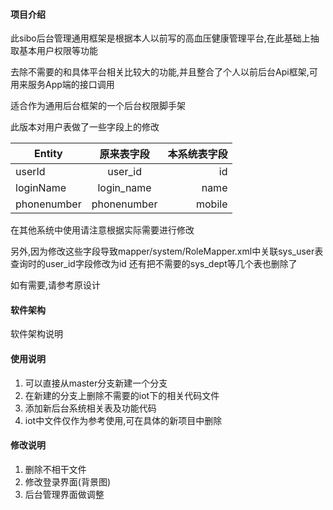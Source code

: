 #### 项目介绍

此sibo后台管理通用框架是根据本人以前写的高血压健康管理平台,在此基础上抽取基本用户权限等功能

去除不需要的和具体平台相关比较大的功能,并且整合了个人以前后台Api框架,可用来服务App端的接口调用

适合作为通用后台框架的一个后台权限脚手架

此版本对用户表做了一些字段上的修改

| Entity   |  原来表字段  |  本系统表字段 |
|----------|:------------:|------:|
| userId |  user_id | id |
| loginName |    login_name   |   name |
| phonenumber | phonenumber |    mobile |


在其他系统中使用请注意根据实际需要进行修改

另外,因为修改这些字段导致mapper/system/RoleMapper.xml中关联sys_user表查询时的user_id字段修改为id
还有把不需要的sys_dept等几个表也删除了

如有需要,请参考原设计

#### 软件架构
软件架构说明

#### 使用说明
1. 可以直接从master分支新建一个分支
2. 在新建的分支上删除不需要的iot下的相关代码文件
3. 添加新后台系统相关表及功能代码
4. iot中文件仅作为参考使用,可在具体的新项目中删除

#### 修改说明

1. 删除不相干文件
2. 修改登录界面(背景图)
3. 后台管理界面做调整